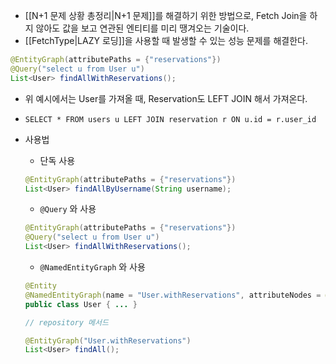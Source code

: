 - [[N+1 문제 상황 총정리|N+1 문제]]를 해결하기 위한 방법으로, Fetch Join을 하지 않아도 값을 보고 연관된 엔티티를 미리 땡겨오는 기술이다.
- [[FetchType|LAZY 로딩]]을 사용할 때 발생할 수 있는 성능 문제를 해결한다.

```java
@EntityGraph(attributePaths = {"reservations"})
@Query("select u from User u")
List<User> findAllWithReservations();
```

- 위 예시에서는 User를 가져올 때, Reservation도 LEFT JOIN 해서 가져온다.
- `SELECT * FROM users u LEFT JOIN reservation r ON u.id = r.user_id`
- 사용법
    - 단독 사용
    
    ```java
    @EntityGraph(attributePaths = {"reservations"})
    List<User> findAllByUsername(String username);
    ```
    
    - `@Query` 와 사용
    
    ```java
    @EntityGraph(attributePaths = {"reservations"})
    @Query("select u from User u")
    List<User> findAllWithReservations();
    ```
    
    - `@NamedEntityGraph` 와 사용
    
    ```java
    @Entity
    @NamedEntityGraph(name = "User.withReservations", attributeNodes = @NamedAttributeNode("reservations"))
    public class User { ... }
    
    // repository 메서드
    
    @EntityGraph("User.withReservations")
    List<User> findAll();
    ```